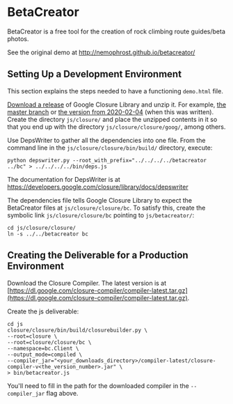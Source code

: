 BetaCreator
===========

BetaCreator is a free tool for the creation of rock climbing route guides/beta photos.

See the original demo at http://nemophrost.github.io/betacreator/


Setting Up a Development Environment
---

This section explains the steps needed to have a functioning `demo.html` file.

[Download a release](https://github.com/google/closure-library/releases) of Google Closure Library and unzip it. For example, [the master branch](https://github.com/google/closure-library/archive/master.zip) or [the version from 2020-02-04](https://github.com/google/closure-library/archive/v20200204.zip) (when this was written). Create the directory `js/closure/` and place the unzipped contents in it so that you end up with the directory `js/closure/closure/goog/`, among others.

Use DepsWriter to gather all the dependencies into one file. From the command line in the `js/closure/closure/bin/build/` directory, execute:
```
python depswriter.py --root_with_prefix="../../../../betacreator ../bc" > ../../../../bin/deps.js
```

The documentation for DepsWriter is at https://developers.google.com/closure/library/docs/depswriter

The dependencies file tells Google Closure Library to expect the BetaCreator files at `js/closure/closure/bc`. To satisfy this, create the symbolic link `js/closure/closure/bc` pointing to `js/betacreator/`:
```
cd js/closure/closure/
ln -s ../../betacreator bc
```

Creating the Deliverable for a Production Environment
---

Download the Closure Compiler. The latest version is at [https://dl.google.com/closure-compiler/compiler-latest.tar.gz](https://dl.google.com/closure-compiler/compiler-latest.tar.gz).

Create the js deliverable:
```
cd js
closure/closure/bin/build/closurebuilder.py \
--root=closure \
--root=closure/closure/bc \
--namespace=bc.Client \
--output_mode=compiled \
--compiler_jar="<your_downloads_directory>/compiler-latest/closure-compiler-v<the_version_number>.jar" \
> bin/betacreator.js
```
You'll need to fill in the path for the downloaded compiler in the `--compiler_jar` flag above.
